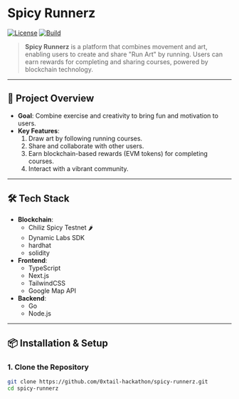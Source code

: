 # Spicy Runnerz

[![License](https://img.shields.io/github/license/0xtail-hackathon/spicy-runnerz)](https://github.com/0xtail-hackathon/spicy-runnerz/blob/main/LICENSE)
[![Build](https://img.shields.io/github/actions/workflow/status/0xtail-hackathon/spicy-runnerz/build.yml)](https://github.com/0xtail-hackathon/spicy-runnerz/actions)

> **Spicy Runnerz** is a platform that combines movement and art, enabling users to create and share "Run Art" by running. Users can earn rewards for completing and sharing courses, powered by blockchain technology.

---

## 🚀 Project Overview

- **Goal**: Combine exercise and creativity to bring fun and motivation to users.
- **Key Features**:
    1. Draw art by following running courses.
    2. Share and collaborate with other users.
    3. Earn blockchain-based rewards (EVM tokens) for completing courses.
    4. Interact with a vibrant community.

---

## 🛠️ Tech Stack

- **Blockchain**:
    - Chiliz Spicy Testnet 🌶️
    - Dynamic Labs SDK
    - hardhat
    - solidity
- **Frontend**:
    - TypeScript
    - Next.js
    - TailwindCSS
    - Google Map API
- **Backend**:
    - Go
    - Node.js
---

## 📦 Installation & Setup

### 1. Clone the Repository
```bash
git clone https://github.com/0xtail-hackathon/spicy-runnerz.git
cd spicy-runnerz
